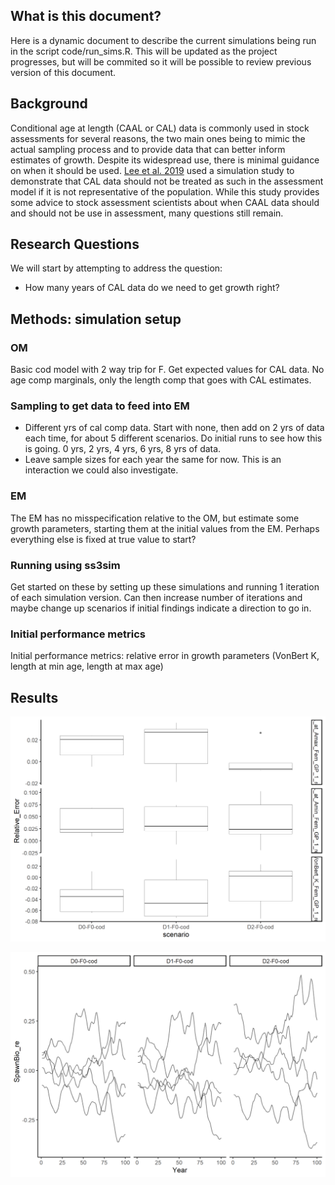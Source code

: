 
## What is this document?

Here is a dynamic document to describe the current simulations being run
in the script code/run\_sims.R. This will be updated as the project
progresses, but will be commited so it will be possible to review
previous version of this document.

## Background

Conditional age at length (CAAL or CAL) data is commonly used in stock
assessments for several reasons, the two main ones being to mimic the
actual sampling process and to provide data that can better inform
estimates of growth. Despite its widespread use, there is minimal
guidance on when it should be used. [Lee et
al. 2019](https://doi.org/10.1016/j.fishres.2019.04.007) used a
simulation study to demonstrate that CAL data should not be treated as
such in the assessment model if it is not representative of the
population. While this study provides some advice to stock assessment
scientists about when CAAL data should and should not be use in
assessment, many questions still remain.

## Research Questions

We will start by attempting to address the question:

  - How many years of CAL data do we need to get growth right?

## Methods: simulation setup

### OM

Basic cod model with 2 way trip for F. Get expected values for CAL data.
No age comp marginals, only the length comp that goes with CAL
estimates.

### Sampling to get data to feed into EM

  - Different yrs of cal comp data. Start with none, then add on 2 yrs
    of data each time, for about 5 different scenarios. Do initial runs
    to see how this is going. 0 yrs, 2 yrs, 4 yrs, 6 yrs, 8 yrs of data.
  - Leave sample sizes for each year the same for now. This is an
    interaction we could also investigate.

### EM

The EM has no misspecification relative to the OM, but estimate some
growth parameters, starting them at the initial values from the EM.
Perhaps everything else is fixed at true value to start?

### Running using ss3sim

Get started on these by setting up these simulations and running 1
iteration of each simulation version. Can then increase number of
iterations and maybe change up scenarios if initial findings indicate a
direction to go in.

### Initial performance metrics

Initial performance metrics: relative error in growth
parameters (VonBert K, length at min age, length at max age)

## Results

![Relative error for growth parameters. Each scenario was run 5 times.](../results/plots/growth_re.png)

![SSB relative error. Each line represents 1 iteration.](../results/plots/SSB_re.png)

<!-- It may be useful to add a few key graphics here and a key table summary.-->

<!-- If someone wants more details, they can look in the "results" folder to -->

<!-- explore whichever metrics they would like to.  -->
